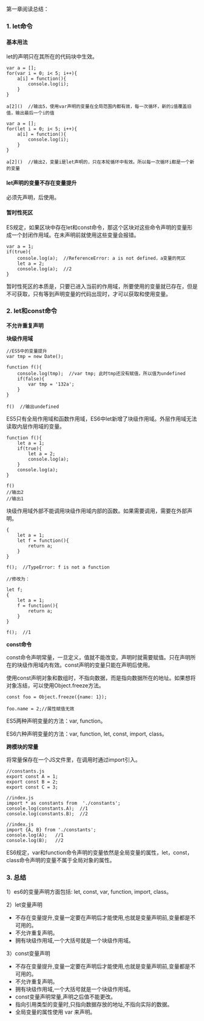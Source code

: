 第一章阅读总结：

### 1. let命令

#### 基本用法

let的声明只在其所在的代码块中生效。

```
var a = [];
for(var i = 0; i< 5; i++){
	a[i] = function(){
		console.log(i);
	}
}

a[2]()  //输出5，使用var声明的变量在全局范围内都有效，每一次循环，新的i值覆盖旧值，输出最后一个i的值

var a = [];
for(let i = 0; i< 5; i++){
	a[i] = function(){
		console.log(i);
	}
}

a[2]()  //输出2，变量i是let声明的，只在本轮循环中有效。所以每一次循环i都是一个新的变量
```

#### let声明的变量不存在变量提升

必须先声明，后使用。

#### 暂时性死区

ES规定，如果区块中存在let和const命令，那这个区块对这些命令声明的变量形成一个封闭作用域。在未声明前就使用这些变量会报错。

```
var a = 1;
if(true){
    console.log(a);  //ReferenceError: a is not defined，a变量的死区
	let a = 2;
	console.log(a);  //2
}
```

暂时性死区的本质是，只要已进入当前的作用域，所要使用的变量就已存在，但是不可获取，只有等到声明变量的代码出现时，才可以获取和使用变量。

### 2. let和const命令

**不允许重复声明**

**块级作用域**

```
//ES5中的变量提升
var tmp = new Date();

function f(){
    console.log(tmp);  //var tmp; 此时tmp还没有赋值，所以值为undefined
    if(false){
        var tmp = '132a';
    }
}

f()  //输出undefined
```

ES5只有全局作用域和函数作用域，ES6中let新增了块级作用域。外层作用域无法读取内层作用域的变量。

```
function f(){
	let a = 1;
	if(true){
		let a = 2;
		console.log(a);
	}
	console.log(a);
}

f()
//输出2
//输出1
```

块级作用域外部不能调用块级作用域内部的函数。如果需要调用，需要在外部声明。

```
{
	let a = 1;
	let f = function(){
		return a;
	}
}

f();  //TypeError: f is not a function

//修改为：

let f;
{
	let a = 1;
	f = function(){
		return a;
	}
}

f();  //1
```

**const命令**

const命令声明常量，一旦定义，值就不能改变。声明时就需要赋值。只在声明所在的块级作用域内有效。const声明的变量只能在声明后使用。

使用const声明对象和数组时，不指向数据，而是指向数据所在的地址。如果想将对象冻结，可以使用Object.freeze方法。

```
const foo = Object.freeze({name: 1});

foo.name = 2;//属性赋值无效
```

ES5两种声明变量的方法：var, function。

ES6六种声明变量的方法：var, function, let, const, import, class。

**跨模块的常量**

将常量保存在一个JS文件里，在调用时通过import引入。

```
//constants.js
export const A = 1;
export const B = 2;
export const C = 3;

//index.js
import * as constants from  './constants';
console.log(constants.A);  //1
console.log(constants.B);  //2

//index.js
import {A, B} from './constants';
console.log(A);   //1
console.log(B);   //2
```

ES6规定，var和function命令声明的变量依然是全局变量的属性，let，const，class命令声明的变量不属于全局对象的属性。


### 3. 总结

1）es6的变量声明方面包括: let, const, var, function, import, class。

2）let变量声明

- 不存在变量提升,变量一定要在声明后才能使用,也就是变量声明前,变量都是不可用的。
- 不允许重复声明。
- 拥有块级作用域,一个大括号就是一个块级作用域。

3）const变量声明

- 不存在变量提升,变量一定要在声明后才能使用,也就是变量声明前,变量都是不可用的。
- 不允许重复声明。
- 拥有块级作用域,一个大括号就是一个块级作用域。
- const变量声明常量,声明之后值不能更改。
- 指向引用类型的变量时,只指向数据存放的地址,不指向实际的数据。
- 全局变量的属性使用 var 来声明。






